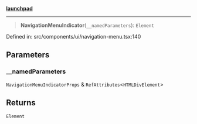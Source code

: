 [**launchpad**](index.md)

***

> **NavigationMenuIndicator**(`__namedParameters`): `Element`

Defined in: src/components/ui/navigation-menu.tsx:140

## Parameters

### \_\_namedParameters

`NavigationMenuIndicatorProps` & `RefAttributes`\<`HTMLDivElement`\>

## Returns

`Element`
